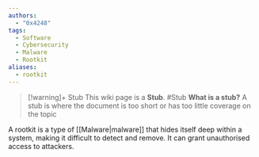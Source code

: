 ```yaml
---
authors:
  - "0x4248"
tags:
  - Software
  - Cybersecurity
  - Malware
  - Rootkit
aliases:
  - rootkit
---
```

> [!warning]+ Stub
> This wiki page is a **Stub**.
> #Stub 
> **What is a stub?**
> A stub is where the document is too short or has too little coverage on the topic

A rootkit is a type of [[Malware|malware]] that hides itself deep within a system, making it difficult to detect and remove. It can grant unauthorised access to attackers.


